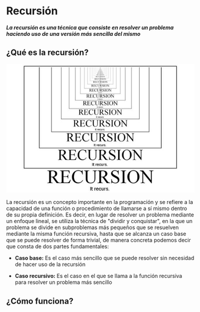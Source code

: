 # Recursión

_**La recursión es una técnica que consiste en resolver un problema haciendo uso de una versión más sencilla del mismo**_

## ¿Qué es la recursión?

![Recursión](/00.-Sources/Images/Recursion.jpg)

La recursión es un concepto importante en la programación y se refiere a la capacidad de una función o procedimiento de llamarse a sí mismo dentro de su propia definición. Es decir, en lugar de resolver un problema mediante un enfoque lineal, se utiliza la técnica de "dividir y conquistar", en la que un problema se divide en subproblemas más pequeños que se resuelven mediante la misma función recursiva, hasta que se alcanza un caso base que se puede resolver de forma trivial, de manera concreta podemos decir que consta de dos partes fundamentales:

- **Caso base:** Es el caso más sencillo que se puede resolver sin necesidad de hacer uso de la recursión

- **Caso recursivo:** Es el caso en el que se llama a la función recursiva para resolver un problema más sencillo



## ¿Cómo funciona?



